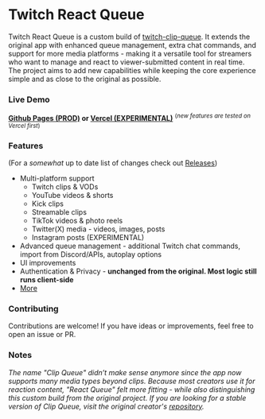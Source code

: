 # Twitch React Queue

Twitch React Queue is a custom build of [twitch-clip-queue](https://github.com/jakemiki/twitch-clip-queue). It extends the original app with enhanced queue management, extra chat commands, and support for more media platforms - making it a versatile tool for streamers who want to manage and react to viewer-submitted content in real time. The project aims to add new capabilities while keeping the core experience simple and as close to the original as possible.

### Live Demo
**[Github Pages (PROD)](https://enjoythefun.github.io/twitch-react-queue) or [Vercel (EXPERIMENTAL)](https://etf-clip-q.vercel.app/)**
<sup>(*new features are tested on Vercel first*)</sup>

### Features
(For a _somewhat_ up to date list of changes check out [Releases](https://github.com/EnjoyTheFun/twitch-react-queue/releases))
- Multi-platform support
  - Twitch clips & VODs
  - YouTube videos & shorts
  - Kick clips
  - Streamable clips
  - TikTok videos & photo reels
  - Twitter(X) media - videos, images, posts
  - Instagram posts (EXPERIMENTAL)
- Advanced queue management - additional Twitch chat commands, import from Discord/APIs, autoplay options
- UI improvements
- Authentication & Privacy - **unchanged from the original. Most logic still runs client-side**
- [More](https://github.com/EnjoyTheFun/twitch-react-queue/releases)

### Contributing
Contributions are welcome! If you have ideas or improvements, feel free to open an issue or PR.

### Notes
*The name "Clip Queue" didn’t make sense anymore since the app now supports many media types beyond clips. Because most creators use it for reaction content, "React Queue" felt more fitting - while also distinguishing this custom build from the original project. If you are looking for a stable version of Clip Queue, visit the original creator's [repository](https://github.com/jakemiki/twitch-clip-queue).*
